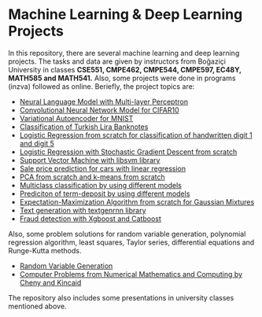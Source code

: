 # Machine Learning & Deep Learning Projects  
In this repository, there are several machine learning and deep learning projects. The tasks and data are given by instructors from Boğaziçi University in classes __CSE551, CMPE462, CMPE544, CMPE597, EC48Y, MATH585 and MATH541.__ Also, some projects were done in programs (inzva) followed  as online. Beriefly, the project topics are:
- [Neural Language Model with Multi-layer Perceptron](https://github.com/elifyilmaz2027/projects/tree/main/Neural%20Language%20Model)  
- [Convolutional Neural Network Model for CIFAR10](https://github.com/elifyilmaz2027/projects/tree/main/Convolutional%20Neural%20Network)  
- [Variational Autoencoder for MNIST](https://github.com/elifyilmaz2027/projects/tree/main/Variational%20Autoencoder)
- [Classification of Turkish Lira Banknotes](https://github.com/elifyilmaz2027/projects/tree/main/Turkish-lira-banknote%20classification)
- [Logistic Regression from scratch for classification of handwritten digit 1 and digit 5](https://github.com/elifyilmaz2027/projects/tree/main/Logistic%20Regression%20with%20Gradient%20Descent) 
- [Logistic Regression with Stochastic Gradient Descent from scratch](https://github.com/elifyilmaz2027/projects/tree/main/Logistic%20Regression%20with%20Stochastic%20Gradient%20Descent)  
- [Support Vector Machine with libsvm library](https://github.com/elifyilmaz2027/projects/tree/main/SVM)  
- [Sale price prediction for cars with linear regression](https://github.com/elifyilmaz2027/projects/blob/main/Sale%20Price%20for%20Different%20Cars.ipynb)     
- [PCA from scratch and k-means from scratch](https://github.com/elifyilmaz2027/projects/tree/main/k-means%26PCA)  
- [Multiclass classification by using different models](https://github.com/elifyilmaz2027/projects/blob/main/modelscomparison.ipynb)   
- [Prediciton of term-deposit by using different models](https://github.com/elifyilmaz2027/projects/blob/main/deposit_prediction.ipynb)  
- [Expectation-Maximization Algorithm from scratch for Gaussian Mixtures](https://github.com/elifyilmaz2027/projects/tree/main/Expectation-Maximization)   
- [Text generation with textgenrnn library](https://github.com/elifyilmaz2027/projects/blob/main/text-generation.ipynb)  
- [Fraud detection with Xgboost and Catboost](https://github.com/elifyilmaz2027/projects/blob/main/Fraud%20detection.ipynb)  

Also, some problem solutions for random variable generation, polynomial regression algorithm, least squares, Taylor series, differential equations and Runge-Kutta methods.
- [Random Variable Generation](https://github.com/elifyilmaz2027/projects/tree/main/Random%20Variable%20Generation)  
- [Computer Problems from Numerical Mathematics and Computing by Cheny and Kincaid](https://github.com/elifyilmaz2027/projects/tree/main/Homeworks-CSE551)  
  

The repository also includes some presentations in university classes mentioned above.  


